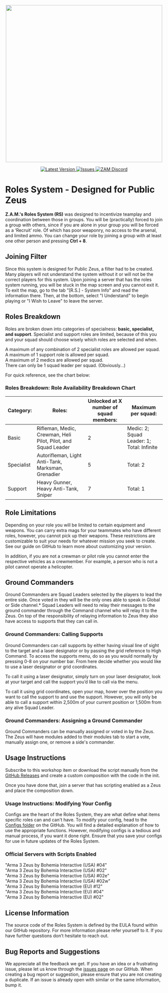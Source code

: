 <p align="center">
    <img src="https://imgur.com/exBY8ku.png" width="500">
</p>

<p align="center">
    <a href="https://github.com/expung3d/A3-RolesSystem/releases">
        <img src="https://img.shields.io/github/v/release/expung3d/A3-RolesSystem?label=Version" alt="Latest Version" />
    </a>
    <a href="https://github.com/expung3d/A3-RolesSystem/issues">
        <img src="https://img.shields.io/github/issues-raw/expung3d/A3-RolesSystem?label=Issues" alt="Issues" />
    </a>
    <a href="https://discord.gg/W4ew5HP">
        <img src="https://img.shields.io/discord/700228330959536190?color=7683D5&label=Discord&logo=What" alt="ZAM Discord" />
    </a>
</p>

# Roles System - Designed for Public Zeus
**Z.A.M.'s Roles System (RS)** was designed to incentivize teamplay and coordination between those in groups. You will be (practically) forced to join a group with others, since if you are alone in your group you will be forced as a ‘Recruit’ role. Of which has poor weaponry, no access to the arsenal, and limited ammo. You can change your role by joining a group with at least one other person and pressing **Ctrl + 8**.

## Joining Filter

Since this system is designed for Public Zeus, a filter had to be created. Many players will not understand the system without it or will not be the correct players for this system. Upon joining a server that has the roles system running, you will be stuck in the map screen and you cannot exit it. To exit the map, go to the tab "[R.S.] - System Info" and read the information there. Then, at the bottom, select "I Understand" to begin playing or "I Wish to Leave" to leave the server.

## Roles Breakdown

Roles are broken down into categories of specialness: **basic, specialist, and support**. Specialist and support roles are limited, because of this you and your squad should choose wisely which roles are selected and when.  
  
A maximum of any combination of 2 specialist roles are allowed per squad.  
A maximum of 1 support role is allowed per squad.  
A maximum of 2 medics are allowed per squad.  
There can only be 1 squad leader per squad. (Obviously…)  
  
For quick reference, see the chart below:  

### Roles Breakdown: Role Availability Breakdown Chart
| Category: | Roles: | Unlocked at X number of squad members: | Maximum per squad: |
|--|--|--|--|
| Basic | Rifleman, Medic, Crewman, Heli Pilot, Pilot, and Squad Leader | 2 | Medic: 2; Squad Leader: 1; Total: Infinite |
| Specialist | Autorifleman, Light Anti-Tank, Marksman, Grenadier | 5 | Total: 2 |
| Support| Heavy Gunner, Heavy Anti-Tank, Sniper | 7 | Total: 1 |


## Role Limitations

Depending on your role you will be limited to certain equipment and weapons. You can carry extra mags for your teammates who have different roles, however, you cannot pick up their weapons. These restrictions are customizable to suit your needs for whatever mission you seek to create. See our guide on GitHub to learn more about customizing your version.  
  
In addition, if you are not a crewman or pilot role you cannot enter the respective vehicles as a crewmember. For example, a person who is not a pilot cannot operate a helicopter.

## Ground Commanders

Ground Commanders are Squad Leaders selected by the players to lead the entire side. Once voted in they will be the only ones able to speak in Global or Side channel.* Squad Leaders will need to relay their messages to the ground commander through the Command channel who will relay it to the Zeus. On top of the responsibility of relaying information to Zeus they also have access to supports that they can call in.  
  

### Ground Commanders: Calling Supports

Ground Commanders can call supports by either having visual line of sight to the target and a laser designator or by passing the grid reference to High Command. To access the supports menu, do so as you would normally by pressing 0-8 on your number bar. From here decide whether you would like to use a laser designator or grid coordinates.  
  
To call it using a laser designator, simply turn on your laser designator, look at your target and call the support you’d like to call via the menu.  
  
To call it using grid coordinates, open your map, hover over the position you want to call the support to and use the support. However, you will only be able to call a support within 2,500m of your current position or 1,500m from any alive Squad Leader.

### Ground Commanders: Assigning a Ground Commander

Ground Commanders can be manually assigned or voted in by the Zeus. The Zeus will have modules added to their modules tab to start a vote, manually assign one, or remove a side's commander. 

## Usage Instructions

Subscribe to this workshop item or download the script manually from the [GitHub Releases](https://github.com/expung3d/A3-RolesSystem/releases) and create a custom composition with the code in the init.  
  
Once you have done that, join a server that has scripting enabled as a Zeus and place the composition down.  

### Usage Instructions: Modifying Your Config

Configs are the heart of the Roles System, they are what define what items specific roles can and can't have. To modify your config, head to the [Configs folder](https://github.com/expung3d/A3-RolesSystem/tree/main/Configs) on the GitHub. You will find a detailed explanation of how to use the appropriate functions. However, modifying configs is a tedious and manual process, if you want it done right. Ensure that you save your configs for use in future updates of the Roles System.

### Official Servers with Scripts Enabled

"Arma 3 Zeus by Bohemia Interactive (USA) #04"  
"Arma 3 Zeus by Bohemia Interactive (USA) #02"  
"Arma 3 Zeus by Bohemia Interactive (USA) #02e"  
"Arma 3 Zeus by Bohemia Interactive (USA) #02w"  
"Arma 3 Zeus by Bohemia Interactive (EU) #12"  
"Arma 3 Zeus by Bohemia Interactive (EU) #04"  
"Arma 3 Zeus by Bohemia Interactive (EU) #02"  
  

## License Information

The source code of the Roles System is defined by the EULA found within our GitHub repository. For more information please refer yourself to it. If you have further questions don’t hesitate to reach out.

## Bug Reports and Suggestions

We appreciate all the feedback we get. If you have an idea or a frustrating issue, please let us know through the [issues page](https://github.com/expung3d/A3-RolesSystem/issues) on our GitHub. When creating a bug report or suggestion, please ensure that you are not creating a duplicate. If an issue is already open with similar or the same information, bump it.
